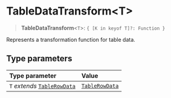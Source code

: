 # TableDataTransform\<T\>

> **TableDataTransform**\<`T`\>: `{ [K in keyof T]?: Function }`

Represents a transformation function for table data.

## Type parameters

| Type parameter | Value |
| :------ | :------ |
| `T` *extends* [`TableRowData`](TableRowData.md) | [`TableRowData`](TableRowData.md) |
